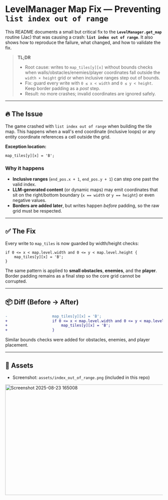 
# LevelManager Map Fix — Preventing `list index out of range`

This README documents a small but critical fix to the **`LevelManager.get_map`** routine (Jac) that was causing a crash: **`list index out of range`**. It also shows how to reproduce the failure, what changed, and how to validate the fix.

> **TL;DR**
> - Root cause: writes to `map_tiles[y][x]` without bounds checks when walls/obstacles/enemies/player coordinates fall outside the `width × height` grid or when inclusive ranges step out of bounds.  
> - Fix: guard every write with `0 ≤ x < width` and `0 ≤ y < height`. Keep border padding as a *post* step.  
> - Result: no more crashes; invalid coordinates are ignored safely.

---

## 🔥 The Issue

The game crashed with `list index out of range` when building the tile map. This happens when a wall's end coordinate (inclusive loops) or any entity coordinate references a cell outside the grid.


**Exception location:**

```jac
map_tiles[y][x] = 'B';
```

### Why it happens

- **Inclusive ranges** (`end_pos.x + 1`, `end_pos.y + 1`) can step one past the valid index.  
- **LLM‑generated content** (or dynamic maps) may emit coordinates that sit on the right/bottom boundary (`x == width` or `y == height`) or even negative values.  
- **Borders are added later**, but writes happen *before* padding, so the raw grid must be respected.

---

## ✅ The Fix

Every write to `map_tiles` is now guarded by width/height checks:

```jac
if 0 <= x < map.level.width and 0 <= y < map.level.height {
    map_tiles[y][x] = 'B';
}
```

The same pattern is applied to **small obstacles**, **enemies**, and the **player**. Border padding remains as a final step so the core grid cannot be corrupted.

---

## 📦 Diff (Before → After)

```diff
-                    map_tiles[y][x] = 'B';
+                    if 0 <= x < map.level.width and 0 <= y < map.level.height {
+                        map_tiles[y][x] = 'B';
+                    }
```

Similar bounds checks were added for obstacles, enemies, and player placement.

---


## 📁 Assets

- Screenshot: `assets/index_out_of_range.png` (included in this repo)
<img width="1211" height="354" alt="Screenshot 2025-08-23 165008" src="https://github.com/user-attachments/assets/71345979-e3d6-4e83-982a-f843a79afb17" />
